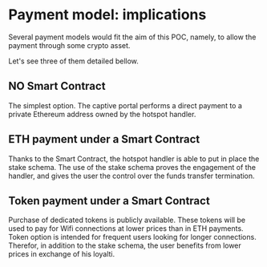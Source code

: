 
# Payment model: implications

Several payment models would fit the aim of this POC, namely, to allow the payment through some crypto asset.

Let's see three of them detailed bellow.

## NO Smart Contract

The simplest option. The captive portal performs a direct payment to a private Ethereum address owned by the hotspot handler.

## ETH payment under a Smart Contract

Thanks to the Smart Contract, the hotspot handler is able to put in place the stake schema. The use of the stake schema proves the engagement of the handler, and gives the user the control over the funds transfer termination.

## Token payment under a Smart Contract

Purchase of dedicated tokens is publicly available. These tokens will be used to pay for Wifi connections at lower prices than in ETH payments. Token option is intended for frequent users looking for longer connections. Therefor, in addition to the stake schema, the user benefits from lower prices in exchange of his loyalti.

